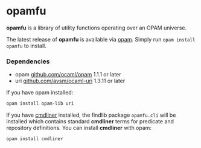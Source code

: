 opamfu
======

**opamfu** is a library of utility functions operating over an OPAM
 universe.

The latest release of **opamfu** is available via
[opam](http://opam.ocaml.org). Simply run `opam install opamfu` to install.

### Dependencies

- opam [github.com/ocaml/opam](https://github.com/ocaml/opam) 1.1.1 or later
- uri [github.com/avsm/ocaml-uri](https://github.com/avsm/ocaml-uri) 1.3.11 or later

If you have opam installed:
```bash
opam install opam-lib uri
```

If you have [cmdliner](http://erratique.ch/software/cmdliner) installed,
the findlib package `opamfu.cli` will be installed which contains
standard **cmdliner** terms for predicate and repository definitions. You
can install **cmdliner** with opam:
```bash
opam install cmdliner
```
